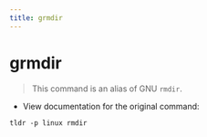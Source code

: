 ```yaml
---
title: grmdir
---
```

# grmdir

> This command is an alias of GNU `rmdir`.

- View documentation for the original command:

`tldr -p linux rmdir`
